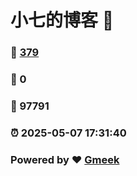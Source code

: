 # 小七的博客 :link:  
### :page_facing_up: [379](/tag.html) 
### :speech_balloon: 0 
### :hibiscus: 97791 
### :alarm_clock: 2025-05-07 17:31:40 
### Powered by :heart: [Gmeek](https://github.com/Meekdai/Gmeek)
